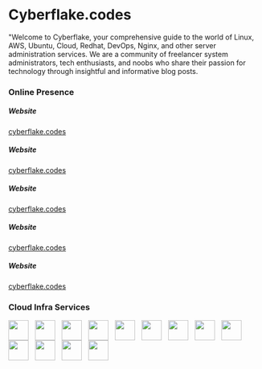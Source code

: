<h1>Cyberflake.codes</h1>
"Welcome to Cyberflake, your comprehensive guide to the world of Linux, AWS, Ubuntu, Cloud, Redhat, DevOps, Nginx, and other server administration services. We are a community of freelancer system administrators, tech enthusiasts, and noobs who share their passion for technology through insightful and informative blog posts.

<h3>Online Presence</h3>
<h5>Website</h5>
<a target="_blank" href="http://cyberflake.codes/">cyberflake.codes</a>
<h5>Website</h5>
<a target="_blank" href="http://cyberflake.codes/">cyberflake.codes</a>
<h5>Website</h5>
<a target="_blank" href="http://cyberflake.codes/">cyberflake.codes</a>
<h5>Website</h5>
<a target="_blank" href="http://cyberflake.codes/">cyberflake.codes</a>
<h5>Website</h5>
<a target="_blank" href="http://cyberflake.codes/">cyberflake.codes</a>

<h3>Cloud Infra Services</h3>

<img align="left" width="40px" style="padding-right:10px" src="https://cdn.jsdelivr.net/gh/devicons/devicon/icons/amazonwebservices/amazonwebservices-original.svg" />

<img align="left" width="40px" style="padding-right:10px" src="https://cdn.jsdelivr.net/gh/devicons/devicon/icons/docker/docker-original.svg" />
<img align="left" width="40px" style="padding-right:10px" src="https://cdn.jsdelivr.net/gh/devicons/devicon/icons/kubernetes/kubernetes-plain.svg" />

<img align="left" width="40px" style="padding-right:10px" src="https://cdn.jsdelivr.net/gh/devicons/devicon/icons/linux/linux-original.svg" />
<img align="left" width="40px" style="padding-right:10px" src="https://cdn.jsdelivr.net/gh/devicons/devicon/icons/redhat/redhat-plain.svg" />
<img align="left" width="40px" style="padding-right:10px" src="https://cdn.jsdelivr.net/gh/devicons/devicon/icons/ubuntu/ubuntu-plain.svg" />
<img align="left" width="40px" style="padding-right:10px" src="https://cdn.jsdelivr.net/gh/devicons/devicon/icons/centos/centos-original.svg" />

<img align="left" width="40px" style="padding-right:10px" src="https://cdn.jsdelivr.net/gh/devicons/devicon/icons/tomcat/tomcat-original.svg" />
<img align="left" width="40px" style="padding-right:10px" src="https://cdn.jsdelivr.net/gh/devicons/devicon/icons/nginx/nginx-original.svg" />
<img align="left" width="40px" style="padding-right:10px" src="https://cdn.jsdelivr.net/gh/devicons/devicon/icons/apache/apache-original.svg" />

<img align="left" width="40px" style="padding-right:10px" src="https://cdn.jsdelivr.net/gh/devicons/devicon/icons/html5/html5-original.svg" />
<img align="left" width="40px" style="padding-right:10px" src="https://cdn.jsdelivr.net/gh/devicons/devicon/icons/css3/css3-original.svg" />
<img align="left" width="40px" style="padding-right:10px" src="https://cdn.jsdelivr.net/gh/devicons/devicon/icons/php/php-original.svg" />



          
